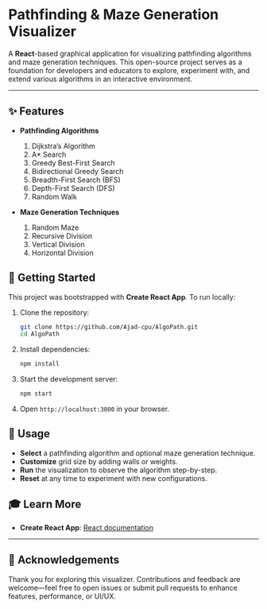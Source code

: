 # Pathfinding & Maze Generation Visualizer

A **React**-based graphical application for visualizing pathfinding algorithms and maze generation techniques. This open-source project serves as a foundation for developers and educators to explore, experiment with, and extend various algorithms in an interactive environment.

---

## ✨ Features

* **Pathfinding Algorithms**

  1. Dijkstra’s Algorithm
  2. A\* Search
  3. Greedy Best-First Search
  4. Bidirectional Greedy Search
  5. Breadth-First Search (BFS)
  6. Depth-First Search (DFS)
  7. Random Walk

* **Maze Generation Techniques**

  1. Random Maze
  2. Recursive Division
  3. Vertical Division
  4. Horizontal Division

## 🚀 Getting Started

This project was bootstrapped with **Create React App**. To run locally:

1. Clone the repository:

   ```bash
   git clone https://github.com/Ajad-cpu/AlgoPath.git
   cd AlgoPath
   ```
2. Install dependencies:

   ```bash
   npm install
   ```
3. Start the development server:

   ```bash
   npm start
   ```
4. Open `http://localhost:3000` in your browser.

## 🧩 Usage

* **Select** a pathfinding algorithm and optional maze generation technique.
* **Customize** grid size by adding walls or weights.
* **Run** the visualization to observe the algorithm step-by-step.
* **Reset** at any time to experiment with new configurations.

## 🎓 Learn More

* **Create React App**: [React documentation](https://reactjs.org/)

---

## 🙏 Acknowledgements

Thank you for exploring this visualizer. Contributions and feedback are welcome—feel free to open issues or submit pull requests to enhance features, performance, or UI/UX.
